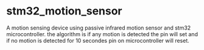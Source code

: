 # stm32_motion_sensor
A motion sensing device using passive infrared motion sensor and stm32 microcontroller. the algorithm is if any motion is detected the  pin will set and if no motion is detected for 10 secondes pin on microcontroller will reset.

